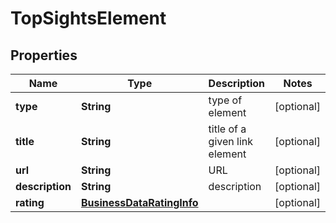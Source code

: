 

# TopSightsElement


## Properties

| Name | Type | Description | Notes |
|------------ | ------------- | ------------- | -------------|
|**type** | **String** | type of element |  [optional] |
|**title** | **String** | title of a given link element |  [optional] |
|**url** | **String** | URL |  [optional] |
|**description** | **String** | description |  [optional] |
|**rating** | [**BusinessDataRatingInfo**](BusinessDataRatingInfo.md) |  |  [optional] |



